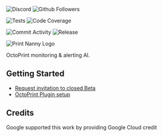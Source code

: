 ![Discord](https://img.shields.io/discord/773452324692688956)
![Github Followers](https://img.shields.io/github/followers/leigh-johnson?style=social)

![Tests](https://img.shields.io/github/workflow/status/bitsy-ai/octoprint-nanny-plugin/test)
![Code Coverage](https://img.shields.io/codecov/c/github/bitsy-ai/octoprint-nanny-plugin)

![Commit Activity](https://img.shields.io/github/commit-activity/m/bitsy-ai/octoprint-nanny-plugin?style=flat-square)
![Release](https://img.shields.io/github/release-date-pre/bitsy-ai/octoprint-nanny-plugin)

![Print Nanny Logo](https://github.com/bitsy-ai/octoprint-nanny-plugin/raw/main/docs/images/logo.jpg)

OctoPrint monitoring & alerting AI.

## Getting Started

* [Request invitation to closed Beta](https://www.print-nanny.com/request-invite/)
* [OctoPrint Plugin setup](https://help.print-nanny.com/octoprint-plugin-setup/)

## Credits

Google supported this work by providing Google Cloud credit
